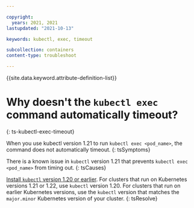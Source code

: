 ```yaml
---

copyright:
  years: 2021, 2021
lastupdated: "2021-10-13"

keywords: kubectl, exec, timeout

subcollection: containers
content-type: troubleshoot

---
```


{{site.data.keyword.attribute-definition-list}}

# Why doesn't the `kubectl exec` command automatically timeout?
{: ts-kubectl-exec-timeout}

When you use kubectl version 1.21 to run `kubectl exec <pod_name>`, the command does not automatically timeout. 
{: tsSymptoms}

There is a known issue in `kubectl` version 1.21 that prevents `kubectl exec <pod_name>` from timing out.
{: tsCauses}

[Install `kubectl` version 1.20 or earlier](/docs/containers?topic=containers-cs_cli_install#kubectl). For clusters that run on Kubernetes versions 1.21 or 1.22, use `kubectl` version 1.20. For clusters that run on earlier Kubernetes versions, use the `kubectl` version that matches the `major.minor` Kubernetes version of your cluster. 
{: tsResolve}
